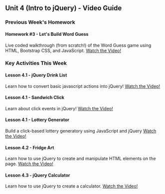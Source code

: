 ## Unit 4 (Intro to jQuery) - Video Guide

### Previous Week's Homework

#### Homework #3 - Let's Build Word Guess

Live coded walkthrough (from scratch!) of the Word Guess game using HTML, Bootstrap CSS, and JavaScript. [Watch the Video!](https://youtu.be/cgdmOR15cn4)

### Key Activities This Week

#### Lesson 4.1 - jQuery Drink List

Learn how to convert basic javascript actions into jQuery!
[Watch the Video!](https://www.youtube.com/watch?v=9_9-NeU2L_U)

#### Lesson 4.1 - Sandwich Click

Learn about click events in jQuery!
[Watch the Video!](https://www.youtube.com/watch?v=6BLReDBUZRk)

#### Lesson 4.1 - Lottery Generator

Build a click-based lottery generatory using JavaScript and jQuery
[Watch the Video!](https://www.youtube.com/watch?v=Nh4wxhzePIs)

#### Lesson 4.2 - Fridge Art

Learn how to use jQuery to create and manipulate HTML elements on the page.
[Watch the Video!](https://www.youtube.com/watch?v=gC529k3KzmE)

#### Lesson 4.3 - jQuery Calculator

Learn how to use jQuery to create a calculator.
[Watch the Video!](https://youtu.be/yKE7016Ioxc)
